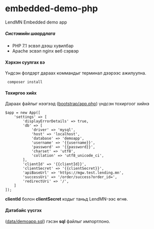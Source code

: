 # embedded-demo-php
LendMN Embedded demo app 


##### Систэмийн шаардлага
* PHP 7.1 эсвэл дээш хувилбар
* Apache эсвэл nginx веб сэрвэр

#### Хэрхэн суулгах вэ
Yндсэн фолдэрт дараах коммандыг терминал дээрээс ажилуулна.

	 composer install

#### Тохиргоо хийх

Дараах файлыг нээгээд ([bootstrap/app.php](bootstrap/app.php)) үндсэн тохиргоог хийнэ

    $app = new App([
        'settings' => [
            'displayErrorDetails' => true,
            'db' => [
                'driver' => 'mysql',
                'host' => 'localhost',
                'database' => 'demoapp',
                'username' => '{{username}}',
                'password' => '{{password}}',
                'charset' => 'utf8',
                'collation' => 'utf8_unicode_ci',
            ],
            'clientId' => '{{clientId}}',
            'clientSecret' => '{{clientSecret}}',
            'apiBaseUrl' => 'https://mgw.test.lending.mn',
            'successUri' => '/order/success?order_id=',
            'redirectUri' => '/',
        ]
    ]);

**clientId** болон **clientSecret** кодыг таньд LendMN-ээс өгнө.


#### Датабайс үүсгэх

([data/demoapp.sql](data/demoapp.sql)) гэсэн **sql** файлыг импортлоно.


